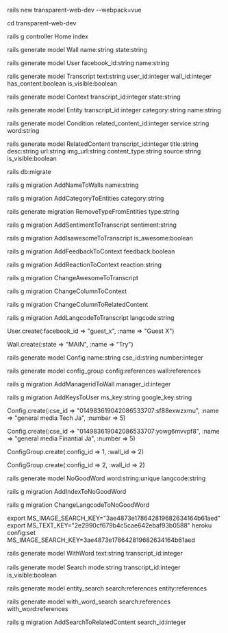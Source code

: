 rails new transparent-web-dev --webpack=vue

cd transparent-web-dev

rails g controller Home index


rails generate model Wall name:string state:string

rails generate model User facebook_id:string name:string

rails generate model Transcript text:string user_id:integer wall_id:integer has_content:boolean is_visible:boolean

rails generate model Context transcript_id:integer state:string

rails generate model Entity transcript_id:integer category:string name:string

rails generate model Condition related_content_id:integer service:string word:string

rails generate model RelatedContent transcript_id:integer title:string desc:string url:string img_url:string content_type:string source:string is_visible:boolean

rails db:migrate

rails g migration AddNameToWalls name:string

rails g migration AddCategoryToEntities category:string

rails generate migration RemoveTypeFromEntities type:string

rails g migration AddSentimentToTranscript sentiment:string

rails g migration AddIsawesomeToTranscript is_awesome:boolean

rails g migration AddFeedbackToContext feedback:boolean

rails g migration AddReactionToContext reaction:string

rails g migration ChangeAwesomeToTranscript

rails g migration ChangeColumnToContext

rails g migration ChangeColumnToRelatedContent

rails g migration AddLangcodeToTranscript langcode:string

User.create(:facebook_id => "guest_x", :name => "Guest X")

Wall.create(:state => "MAIN", :name => "Try")

rails generate model Config name:string cse_id:string number:integer

rails generate model config_group config:references wall:references

rails g migration AddManageridToWall manager_id:integer

rails g migration AddKeysToUser ms_key:string google_key:string

Config.create(:cse_id => "014983619042086533707:sf88exwzxmu", :name => "general media Tech Ja", :number => 5)

Config.create(:cse_id => "014983619042086533707:yowg6mvvpf8", :name => "general media Finantial Ja", :number => 5)

ConfigGroup.create(:config_id => 1, :wall_id => 2)

ConfigGroup.create(:config_id => 2, :wall_id => 2)

rails generate model NoGoodWord word:string:unique langcode:string

 rails g migration AddIndexToNoGoodWord

 rails g migration ChangeLangcodeToNoGoodWord

 export MS_IMAGE_SEARCH_KEY="3ae4873e178642819682634164b61aed"
 export MS_TEXT_KEY="2e2990cf679b4c5cae642ebaf93b0588"
 heroku config:set MS_IMAGE_SEARCH_KEY=3ae4873e178642819682634164b61aed

 rails generate model WithWord text:string transcript_id:integer

 rails generate model Search mode:string transcript_id:integer　is_visible:boolean

 rails generate model entity_search search:references entity:references

 rails generate model with_word_search search:references with_word:references

 rails g migration AddSearchToRelatedContent search_id:integer
